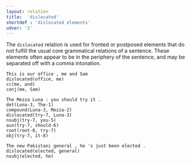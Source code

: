 ```yaml
---
layout: relation
title:  'dislocated'
shortdef : 'dislocated elements'
udver: '2'
---
```


The `dislocated` relation is used for fronted or postposed elements
that do not fulfill the usual core grammatical relations of a
sentence. These elements often appear to be in the periphery of the sentence, and may be separated off with a comma intonation.

~~~ sdparse
This is our office , me and Sam
dislocated(office, me)
cc(me, and)
conj(me, Sam)
~~~

~~~ sdparse
The Mezza Luna : you should try it .
det(Luna-3, The-1)
compound(Luna-3, Mezza-2)
dislocated(try-7, Luna-3)
nsubj(try-7, you-5)
aux(try-7, should-6)
root(root-0, try-7)
obj(try-7, it-8)
~~~

~~~ sdparse
The new Pakistani general , he 's just been elected .
dislocated(elected, general)
nsubj(elected, he)
~~~
<!-- Interlanguage links updated Pá kvě 14 11:09:03 CEST 2021 -->
